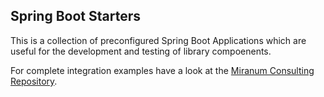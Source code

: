 ## Spring Boot Starters

This is a collection of preconfigured Spring Boot Applications which are useful for 
the development and testing of library compoenents.

For complete integration examples have a look at the [Miranum Consulting Repository](https://github.com/FlowSquad/miranum-consulting).
